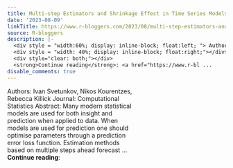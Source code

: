 ```yaml
---
title: Multi-step Estimators and Shrinkage Effect in Time Series Models
date: '2023-08-09'
linkTitle: https://www.r-bloggers.com/2023/08/multi-step-estimators-and-shrinkage-effect-in-time-series-models/
source: R-bloggers
description: |-
  <div style = "width:60%; display: inline-block; float:left; "> Authors: Ivan Svetunkov, Nikos Kourentzes, Rebecca Killick Journal: Computational Statistics Abstract: Many modern statistical models are used for both insight and prediction when applied to data. When models are used for prediction one should optimise parameters through a prediction error loss function. Estimation methods based on multiple steps ahead forecast ...</div>
  <div style = "width: 40%; display: inline-block; float:right;"></div>
  <div style="clear: both;"></div>
  <strong>Continue reading</strong>: <a href="https://www.r-bl ...
disable_comments: true
---
```

<div style = "width:60%; display: inline-block; float:left; "> Authors: Ivan Svetunkov, Nikos Kourentzes, Rebecca Killick Journal: Computational Statistics Abstract: Many modern statistical models are used for both insight and prediction when applied to data. When models are used for prediction one should optimise parameters through a prediction error loss function. Estimation methods based on multiple steps ahead forecast ...</div>
<div style = "width: 40%; display: inline-block; float:right;"></div>
<div style="clear: both;"></div>
<strong>Continue reading</strong>: <a href="https://www.r-bl ...